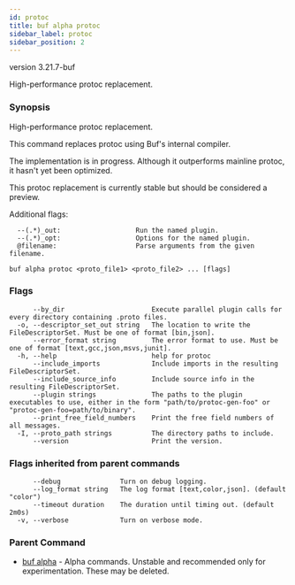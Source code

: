```yaml
---
id: protoc
title: buf alpha protoc
sidebar_label: protoc
sidebar_position: 2
---
```

version 3.21.7-buf

High-performance protoc replacement.

### Synopsis

High-performance protoc replacement.

This command replaces protoc using Buf&#39;s internal compiler.

The implementation is in progress. Although it outperforms mainline protoc,
it hasn&#39;t yet been optimized.

This protoc replacement is currently stable but should be considered a preview.

Additional flags:

      --(.*)_out:                   Run the named plugin.
      --(.*)_opt:                   Options for the named plugin.
      @filename:                    Parse arguments from the given filename. 

```
buf alpha protoc <proto_file1> <proto_file2> ... [flags]
```

### Flags

```
      --by_dir                      Execute parallel plugin calls for every directory containing .proto files.
  -o, --descriptor_set_out string   The location to write the FileDescriptorSet. Must be one of format [bin,json].
      --error_format string         The error format to use. Must be one of format [text,gcc,json,msvs,junit].
  -h, --help                        help for protoc
      --include_imports             Include imports in the resulting FileDescriptorSet.
      --include_source_info         Include source info in the resulting FileDescriptorSet.
      --plugin strings              The paths to the plugin executables to use, either in the form "path/to/protoc-gen-foo" or "protoc-gen-foo=path/to/binary".
      --print_free_field_numbers    Print the free field numbers of all messages.
  -I, --proto_path strings          The directory paths to include.
      --version                     Print the version.
```

### Flags inherited from parent commands

```
      --debug               Turn on debug logging.
      --log_format string   The log format [text,color,json]. (default "color")
      --timeout duration    The duration until timing out. (default 2m0s)
  -v, --verbose             Turn on verbose mode.
```

### Parent Command

* [buf alpha](index)	 - Alpha commands. Unstable and recommended only for experimentation. These may be deleted.
